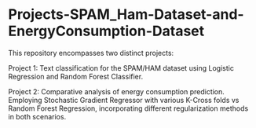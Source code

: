 # Projects-SPAM_Ham-Dataset-and-EnergyConsumption-Dataset
This repository encompasses two distinct projects:  

Project 1: Text classification for the SPAM/HAM dataset using Logistic Regression and Random Forest Classifier.  

Project 2: Comparative analysis of energy consumption prediction. Employing Stochastic Gradient Regressor with various K-Cross folds vs Random Forest Regression, incorporating different regularization methods in both scenarios.
